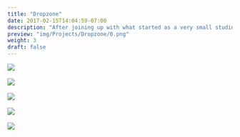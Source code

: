```yaml
---
title: "Dropzone"
date: 2017-02-15T14:04:59-07:00
description: "After joining up with what started as a very small studio called Sparkypants it might be easier to list the areas of code I didn't work on. This game was developed in our own in-house engine that was forked from my personal codebase, called the ShootyEngine, that was renamed and developed as the Sparkle Engine. As lead render programmer I developed much of the renderer and build system as well as playing a major part in engine and tools development."
preview: "img/Projects/Dropzone/0.png"
weight: 3
draft: false
---
```


[![](/img/Projects/Dropzone/1.png)](/img/Projects/Dropzone/1.png)
<br><br>
[![](/img/Projects/Dropzone/2.png)](/img/Projects/Dropzone/2.png)
<br><br>
[![](/img/Projects/Dropzone/3.png)](/img/Projects/Dropzone/3.png)
<br><br>
[![](/img/Projects/Dropzone/4.png)](/img/Projects/Dropzone/4.png)
<br><br>
[![](/img/Projects/Dropzone/5.png)](/img/Projects/Dropzone/5.png)
<br><br>